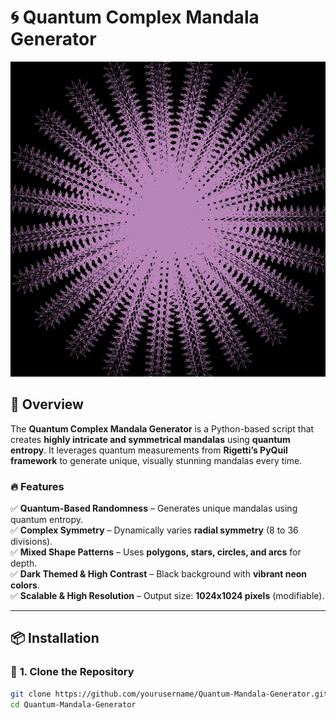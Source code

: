 # 🌀 Quantum Complex Mandala Generator

![Quantum Mandala](quantum_complex_mandala.png)

## 📜 Overview
The **Quantum Complex Mandala Generator** is a Python-based script that creates **highly intricate and symmetrical mandalas** using **quantum entropy**. It leverages quantum measurements from **Rigetti’s PyQuil framework** to generate unique, visually stunning mandalas every time.

### 🔥 Features
✅ **Quantum-Based Randomness** – Generates unique mandalas using quantum entropy.  
✅ **Complex Symmetry** – Dynamically varies **radial symmetry** (8 to 36 divisions).  
✅ **Mixed Shape Patterns** – Uses **polygons, stars, circles, and arcs** for depth.  
✅ **Dark Themed & High Contrast** – Black background with **vibrant neon colors**.  
✅ **Scalable & High Resolution** – Output size: **1024x1024 pixels** (modifiable).  

---

## 📦 Installation

### 🔹 **1. Clone the Repository**
```bash
git clone https://github.com/yourusername/Quantum-Mandala-Generator.git
cd Quantum-Mandala-Generator
